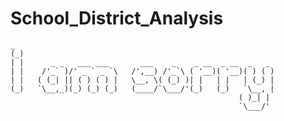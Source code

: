 # School_District_Analysis
 
 ```
 _                                                         
(_)                                                        
| |      _ _   ___ ___       ___    _    _ __  _ __  _   _ 
| |    /'_` )/' _ ` _ `\   /',__) /'_`\ ( '__)( '__)( ) ( )
| |   ( (_| || ( ) ( ) |   \__, \( (_) )| |   | |   | (_) |
(_)   `\__,_)(_) (_) (_)   (____/`\___/'(_)   (_)   `\__, |
                                                    ( )_| |
                                                    `\___/'
```                                                    
